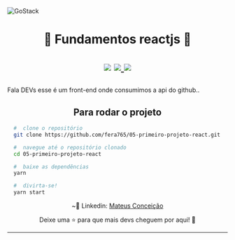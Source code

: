 <img alt="GoStack" src="https://storage.googleapis.com/golden-wind/bootcamp-gostack/header-desafios.png" />
<h1 align="center">
  🚀 Fundamentos reactjs 🚀
  <p align="center">
  <img src="https://img.shields.io/badge/tech-front--end-green" />

  <a href="https://reactjs.org/">
    <img src="https://img.shields.io/badge/framework-reactjs-blue" />
  </a>

  <a href="https://github.com/Rocketseat">
    <img src="https://img.shields.io/badge/source-rocketseat-blueviolet" />
  </a>
  </p>
</h1>
<p>
  Fala DEVs esse é um front-end onde consumimos a api do github..

  <img src="" />
</p>

<h2 align="center">
  Para rodar o projeto
</h2>

```bash
  #  clone o repositório
  git clone https://github.com/fera765/05-primeiro-projeto-react.git

  #  navegue até o repositório clonado
  cd 05-primeiro-projeto-react

  #  baixe as dependências
  yarn

  #  divirta-se!
  yarn start
```

<p align="center">
  ~💜  Linkedin: <a href="https://www.linkedin.com/in/lord775/">Mateus Conceição</a>
</p>

<p align="center">
  Deixe uma ⭐ para que mais devs cheguem por aqui! 🚀
</p>

<hr>
